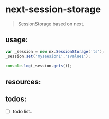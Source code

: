 # next-session-storage
> SessionStorage based on next.


## usage:
```js
var _session = new nx.SessionStorage('ts');
_session.set('myseesion1','svalue1');

console.log(_session.gets());
```

## resources:

## todos:
- [ ] todo list..
